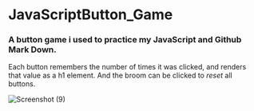 # JavaScriptButton_Game

### A button game i used to practice my JavaScript and Github Mark Down.

Each button remembers the number of times it was clicked, and renders that value as a h1 element. And the broom can be clicked to <i>reset</i> all buttons.

![Screenshot (9)](https://user-images.githubusercontent.com/102771161/179424763-98c8b813-28c0-4c3a-94a0-4407e32610ca.png)
